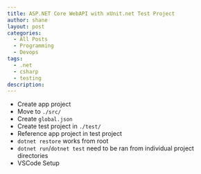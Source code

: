 ```yaml
---
title: ASP.NET Core WebAPI with xUnit.net Test Project
author: shane
layout: post
categories:
  - All Posts
  - Programming
  - Devops
tags:
  - .net
  - csharp
  - testing
description:
---
```


- Create app project
- Move to `./src/`
- Create `global.json`
- Create test project in `./test/`
- Reference app project in test project
- `dotnet restore` works from root
- `dotnet run`/`dotnet test` need to be ran from individual project directories
- VSCode Setup
